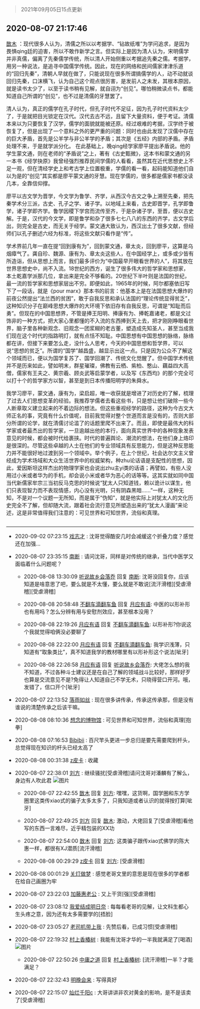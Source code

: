 > 2021年09月05日15点更新
<link rel="stylesheet" href="https://cdn.jsdelivr.net/gh/taotie6/sampleJSON@main/css/photo_show.css">


 ## 2020-08-07 21:17:46 

 [㪚木](https://www.coolapk.com/feed/20739386?shareKey=YzI4ODc1OWJkZmM1NjEzMTc1NzA~) ：现代很多人认为，清儒之所以以考据学、“钻故纸堆”为学问追求，是因为畏惧qing廷的迫害，所以不敢作新学之言。但实际上是因为清人认为，宋明儒学并非真儒，偏离了先秦儒学传统，所以清人开始侧重以考据追先秦之儒。考据学，用另一种说法，是追寻中国儒学传统。因此<!--break-->，现在的网络和民间儒家津津乐道的“回归先秦”，清朝人早就在做了，只能说现在很多所谓搞儒学的人，动不动就谈回归先秦，口沫横飞，认为自己这个观点很厉害，是发前人之未发，其根本原因，就是读书太少了，以至于读书稍有见解，就自诩为“创见”。哪怕稍微读点书，都能知道自己所谓的“创见”，也不过是清儒的牙慧罢了。

清人认为，真正的儒学在孔子时代，但孔子时代不足征，因为孔子时代资料太少了，于是就把目光锁定在汉代。汉代去古不远，且留下大量资料，便于考证。清儒本来以为只要恢复了汉学，儒学的面貌就能被还原。经过艰难的考据，汉学终于被恢复了，但是出现了一个意料之外的更严重的问题：同时也由此发现了汉儒中存在的巨大矛盾，首先是公羊学与非公羊学的矛盾；其次是《五经》内部的矛盾。矛盾处理不来，于是就学派分化。
在此基础上，晚qing经学家廖平提出矛盾说。他的学生蒙文通，则在老师的“矛盾说”之上，著有《古史甄微》，这本书和蒙文通的另一本书《经学抉原》我曾经强烈推荐民间学儒的人看看，虽然其在近代思想史上不足一观，但在清经学史上和考古学上位置极重，学儒的看一看，起码能知道他们自以为是的“创见”其实都是廖平蒙文通的牙慧。现在学儒的，很多都是儒家书都没读几本，全靠信仰撑。

廖平以古文学为晋学，今文学为鲁学、齐学，从西汉今古文之争上溯至先秦，把先秦学术分三派，古史、孔子之学、诸子学。以地域上来看，古史即晋学，孔学即鲁学，诸子学即齐学。鲁学因稷下学宫而流传至齐，于是杂诸子学，至晋，便以古史解。于是，汉代的今文学，即是鲁学和杂了很多七七八八的东西的齐学，古文学后出，则完全是古史，而无关于经学。蒙文通大致认为，西汉出土了很多文献，但经师们以孔子删述六经为标准，将这些文献只看作是“传”。

学术界前几年一直在提“回到康有为”，回到蒙文通，章太炎，回到廖平，这算是乌烟瘴气了。龚自珍、魏源、康有为、章太炎这些人，在中国经学上，或多或少皆有所造诣，但从思想上而言，我们最多评价为“中国最早开眼看世界的人”，将其放在世界思想史中，尚不入流。18世纪的西方，诞生了很多伟大的哲学家和思想家，本土乾嘉学派那几位，拿出来是完全不够看的。20世纪下半叶则是法国的世纪，最一流的哲学家和思想家层出不穷。即便如此，1965年的时候，阿尔都塞依旧写下了一段话，就是《pour marx》那本书的前言：他基本上是在法国思想大爆炸的前夜公然提出“法兰西的贫困”，敢于自我反思和承认法国的“理论传统显得贫乏”，这种知识分子在巅峰思想大爆炸的大环境下依旧存有自我反思，可谓是“知耻而后勇”。但现在的中国思想界，不管是捧王阳明、捧康有为、捧乾嘉诸老，都是文过饰非的一种方式，把大家心里都懂的不入流的东西捧到天上去，把才刚刚睁眼看世界，脑子里各种新观念、旧观念一团浆糊的老古董，塑造成先知圣人，甚至当成我们现在这个时代的指路明灯，就有点恬不知耻。中国思想有中国思想的脉络，脉络都在讲，但接下来要怎么走，没什么人思考，今天的中国思想和哲学界，可以说“思想的贫乏”。所谓的“国学”越昌盛，越显示出这一点。只是因为公众不了解这个领域而已，便以为国学复苏了、国学回潮了、传统文化觉醒了。但中国学术传统并不是历来如此，譬如明末，群星璀璨，佛教有云栖、紫柏、憨山、藕益四大高僧，儒家有王夫之、黄宗羲、顾炎武等启蒙学者，以及写《东西均》的那个完全可以打十个的哲学家方以智，甚至是到日本传播阳明学的朱舜水。

我学习廖平，蒙文通，康有为，梁启超，唯一收获就是增进了对历史的了解，梳理了过去人们思想变革的经验。我推荐学儒者去看这些书，只是想让他们破除一些今人断章取义建立起来的不着边际的想法。但这些重视经学的路径，这种为今古文大师正名的事，究竟有什么价值呢，目前我觉得对整个世道而言是没有的，否则大部分所谓的论学，就在清儒讨论滥了的话题里爬不出来了。而且，即使是最伟大的科学家或者最杰出的哲学家，一旦逾越出他的本行，面向真实世界中的各种现象发表意见的时候，都会被时代给裹挟。时代的普遍舆论、潮流的想法，在他们身上烙印是很深的。尽管这些卓越的人士在他们的专业领域具有反思能力，但是这种反思能力并不能很好地过渡到另一个领域中。举个例子，在上个世纪，社会达尔文主义曾经成为学术场域和大众生活世界中的权威架构，种zhu论话语是支配性的思想，因此，爱因斯坦这样杰出的物理学家也会说出zhu主yi类的话语；再譬如，有些人没用过小米或者华为的手机，却会说小米或者华为恶心的话等等。这其实就如同中国当代新儒家牟宗三当初反马克思的时候说“犹太人只知道钱，赖以诡计以谋生，他们只表现智力而不表现情感，内心没有光明，只有阴森黑暗……”一样，这种无知，不是对一个议题一无所知，而是属于“伪知”，就是他实际上对犹太人的文化历史完全不了解，但却随大流，跟着社会流行意见所塑造出来的“犹太人漫画”来论述，这是非常值得我们注意的：可见世界和可知世界，流俗和真理。 

<div class="album">
<img class="img-item" src="" />
</div>

 ------- 

- 2020-09-02 07:23:15 [戏志才](uid=1504369) : 沈哥觉得酷安几时会减缓这个折叠力度？感觉还在加强… 

- 2020-08-07 23:35:15 [南断](uid=1225983) : 请问沈哥，同样是对传统的继承，当代中医学又面临着什么问题呢？ 

    - 2020-08-08 13:30:09 [听说故乡会落乔](uid=1377195) 回复 [南断](uid=1225983): 沈哥没回复你，应该知道是啥意思了吧，要么就是不太懂，要么就是不敢说[流汗滑稽][受虐滑稽][受虐滑稽] 

    - 2020-08-08 20:58:48 [不翻车滴翻车鱼](uid=2755635) 回复 [月应有语](uid=1457481): 中医的以形补形也有用吗？怎么分辨有用与安慰剂效应，甚至根本没用？ 

    - 2020-08-08 22:19:26 [月应有语](uid=1457481) 回复 [不翻车滴翻车鱼](uid=2755635): 以形补形?你说这个我就觉得咱俩没必要聊了 

    - 2020-08-08 22:22:00 [月应有语](uid=1457481) 回复 [不翻车滴翻车鱼](uid=2755635): 我学识浅薄，只知道有“取象类比”，真不知道我学的教材哪里有以形补形这个说法[呲牙] 

    - 2020-08-08 22:26:58 [月应有语](uid=1457481) 回复 [听说故乡会落乔](uid=1377195): 大佬怎么想的我不知道，不过各种斗士建议还是在自己了解的领域战斗比较好，那样好歹也算是交流意见不是?免得让人知道自己不学无术，只晓得营口开河。哦，发错了，信口开个[呲牙] 

- 2020-08-07 22:13:52 [落雨如丝](uid=171765) : 现在很多讲传承，传承这传承那，但是没有谁说的清楚传承之后该干嘛。 

- 2020-08-08 08:10:36 [想念的博物馆](uid=2050601) : 可见世界和可知世界，流俗和真理[抱拳] 

- 2020-08-08 07:16:53 [Bibibii](uid=689320) : 百尺竿头更进一步总归是要先需要爬到杆头，总觉得现在知识的杆头已经太高了 

- 2020-08-08 00:31:38 [z皮卡](uid=1896403) : 收藏 

- 2020-08-07 22:38:01 [刘方](uid=2727798) : 继续骚扰[受虐滑稽]请问沈哥对潘麟有了解么，身边有人吹此君 ![图片](https://image.coolapk.com/feed/2020/0807/22/2727798_46e8e8d3_1080_0539@500x500.jpeg)

    - 2020-08-07 22:42:55 [㪚木](uid=1081091) 回复 [刘方](uid=2727798): 嘿嘿，这货啊，国学圈和东方学圈里这类传xiao式的骗子太多太多了，只我知道或者认识的就得按打算[呲牙] 

    - 2020-08-07 22:49:25 [刘方](uid=2727798) 回复 [㪚木](uid=1081091): 激动，大佬回复了[受虐滑稽]看他写的东西一言难尽，近乎精包装的XX功 

    - 2020-08-07 22:54:00 [㪚木](uid=1081091) 回复 [刘方](uid=2727798): 这类骗子跟传xiao式佛学的陈大惠一样，都很有XJ潜质[流汗滑稽] 

    - 2020-08-08 00:29:29 [z皮卡](uid=1896403) 回复 [刘方](uid=2727798): [受虐滑稽] 

- 2020-08-08 00:01:29 [关灯做梦](uid=2195941) : 感觉老哥文里的意思是现在很多的学者都在给自己画圈为牢 

- 2020-08-07 23:22:03 [加藤惠老公](uid=1266680) : 又上干货[强][受虐滑稽] 

- 2020-08-07 23:08:12 [我爱结成明日奈](uid=1772977) : 每每看老哥的见解，让文科生都心生头疼之意，因为还有太多需要学的[捂脸] 

- 2020-08-07 23:05:27 [老司机带上我](uid=1912353) : 先赞后看，已成习惯[受虐滑稽] 

- 2020-08-07 22:19:32 [村上香椿树](uid=1121303) : 我能有沈哥才华的一半我就满足了[喝酒] ![图片](https://image.coolapk.com/feed/2020/0807/22/1121303_12b210f9_9972_2793@640x640.jpeg)

    - 2020-08-07 22:50:26 [中庸之道](uid=2894334) 回复 [村上香椿树](uid=1121303): [流汗滑稽]一半？才能满足？ 

- 2020-08-07 22:32:43 [明晚会来](uid=2290635) : 写得真好 

- 2020-08-07 22:15:07 [灿烂千阳c](uid=1577985) : 大哥讲讲非农对黄金的影响，是不是该卖了[受虐滑稽] 

